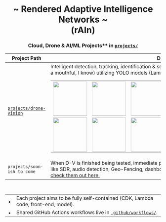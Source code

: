 <div align="center">
  
# ~ Rendered Adaptive Intelligence Networks ~  <br> (rAIn) 

<div align="center">

### Cloud, Drone & AI/ML Projects** in [`projects/`](https://github.com/TreadSoftly/rAIn/tree/main/projects)


<div align="center">

| Project Path | Descript  |
|--------------|-----------|
| [`projects/drone-vision`](https://github.com/TreadSoftly/rAIn/blob/main/projects/drone-vision/README.md) | Intelligent detection, tracking, identification & segmentation multi-color highlighting classifier (that’s a mouthful, I know) utilizing YOLO models (Lambda&nbsp;+&nbsp;S3&nbsp;+&nbsp;API&nbsp;Gateway)<br><table><tr><td><a href="https://github.com/TreadSoftly/rAIn/blob/main/projects/drone-vision/README.md"><img src="https://github.com/user-attachments/assets/db45bc31-3b7d-4001-b868-eb37589de66c" width="110"></a></td><td><a href="https://github.com/TreadSoftly/rAIn/blob/main/projects/drone-vision/README.md"><img src="https://github.com/user-attachments/assets/84fac12c-2ddd-4d2e-8f5c-3a92dd8661b7" width="110"></a></td><td><a href="https://github.com/TreadSoftly/rAIn/blob/main/projects/drone-vision/README.md"><img src="https://github.com/user-attachments/assets/c8f90d41-beab-4ac8-ae62-df0c4814c3d6" width="110"></a></td><td><a href="https://github.com/TreadSoftly/rAIn/blob/main/projects/drone-vision/README.md"><img src="https://github.com/user-attachments/assets/c2957623-577e-4cf6-b772-038fc6292a2a" width="110"></a></td><td><a href="https://github.com/TreadSoftly/rAIn/blob/main/projects/drone-vision/README.md"><img src="https://github.com/user-attachments/assets/f73edeb5-59c3-4e39-9cd9-f6f5b57a41bd" width="110"></a></td><td><a href="https://github.com/TreadSoftly/rAIn/blob/main/projects/drone-vision/README.md"><img src="https://github.com/user-attachments/assets/3ce4e76b-e196-487a-b508-db475ee9140d" width="110"></a></td></tr><tr><td><a href="https://github.com/TreadSoftly/rAIn/blob/main/projects/drone-vision/README.md"><img src="https://github.com/user-attachments/assets/5a62471c-9204-4f3f-bdda-b751f011528a" width="110"></a></td><td><a href="https://github.com/TreadSoftly/rAIn/blob/main/projects/drone-vision/README.md"><img src="https://github.com/user-attachments/assets/ea9e269f-3413-4469-8c4a-e79eaec13953" width="110"></a></td><td><a href="https://github.com/TreadSoftly/rAIn/blob/main/projects/drone-vision/README.md"><img src="https://github.com/user-attachments/assets/0891cd4d-d2a6-4222-a495-e3d098e01254" width="110"></a></td><td><a href="https://github.com/TreadSoftly/rAIn/blob/main/projects/drone-vision/README.md"><img src="https://github.com/user-attachments/assets/3efba8f9-8dcb-4b6c-93ff-61c20c6c2d36" width="110"></a></td><td><a href="https://github.com/TreadSoftly/rAIn/blob/main/projects/drone-vision/README.md"><img src="https://github.com/user-attachments/assets/d1d7a3d8-25a4-48e4-a6a3-4834bfbe324e" width="110"></a></td><td><a href="https://github.com/TreadSoftly/rAIn/blob/main/projects/drone-vision/README.md"><img src="https://github.com/user-attachments/assets/9a48d1c7-0c7a-4ff6-8d22-a776cd8afe08" width="110"></a></td></tr></table> |
| `projects/soon-ish to come` | When D-V is finished being tested, immediate projects will include more add-in/plug-in features like SDR, audio detection, Geo-Fencing, dashboards… etc. Other projects I have in other repos [check them out here.](https://github.com/TreadSoftly/Projects) |

##

<div align="center">

<table style="display:inline-block;text-align:left;border-collapse:collapse;">
  <tr><td style="padding:0 .6em;">•</td><td>Each project aims to be fully self-contained (CDK, Lambda code, front-end, model).</td></tr>
  <tr><td style="padding:0 .6em;">•</td><td>Shared GitHub Actions workflows live in <a href="https://github.com/TreadSoftly/rAIn/tree/main/.github/workflows"><code>.github/workflows/</code></a>.</td></tr>
</table>

</div>

